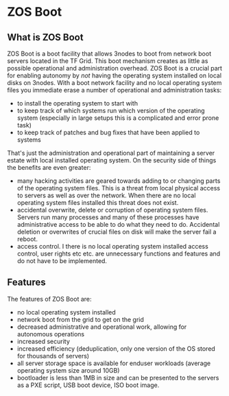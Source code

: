# ZOS Boot

## What is ZOS Boot

ZOS Boot is a boot facility that allows 3nodes to boot from network boot servers located in the TF Grid.  This boot mechanism creates as little as possible operational and administration overhead.  ZOS Boot is a crucial part for enabling autonomy by *not* having the operating system installed on local disks on 3nodes.  With a boot network facility and no local operating system files you immediate erase a number of operational and administration tasks:

- to install the operating system to start with
- to keep track of which systems run which version of the operating system (especially in large setups this is a complicated and error prone task)
- to keep track of patches and bug fixes that have been applied to systems

That's just the administration and operational part of maintaining a server estate with local installed operating system.  On the security side of things the benefits are even greater:
- many hacking activities are geared towards adding to or changing parts of the operating system files.  This is a threat from local physical access to servers as well as over the network.  When there are no local operating system files installed this threat does not exist.
- accidental overwrite, delete or corruption of operating system files.  Servers run many processes and many of these processes have administrative access to be able to do what they need to do.  Accidental deletion or overwrites of crucial files on disk will make the server fail a reboot.
- access control.  I there is no local operating system installed access control, user rights etc etc. are unnecessary functions and features and do not have to be implemented.

## Features

The features of ZOS Boot are:

- no local operating system installed
- network boot from the grid to get on the grid
- decreased administrative and operational work, allowing for autonomous operations
- increased security
- increased efficiency (deduplication, only one version of the OS stored for thousands of servers)
- all server storage space is available for enduser workloads (average operating system size around 10GB)
- bootloader is less than 1MB in size and can be presented to the servers as a PXE script, USB boot device, ISO boot image.

